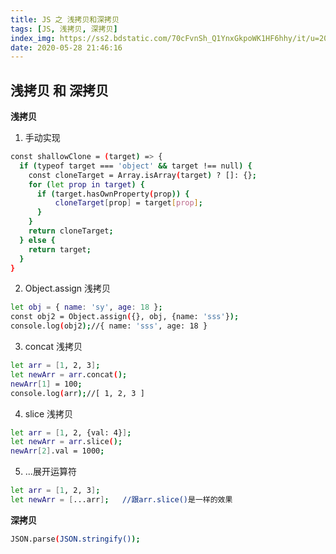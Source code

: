 ```yaml
---
title: JS 之 浅拷贝和深拷贝
tags: [JS, 浅拷贝, 深拷贝]
index_img: https://ss2.bdstatic.com/70cFvnSh_Q1YnxGkpoWK1HF6hhy/it/u=2050318681,1081448419&fm=26&gp=0.jpg
date: 2020-05-28 21:46:16
---
```


## 浅拷贝 和 深拷贝

**浅拷贝**

1. 手动实现

```bash
const shallowClone = (target) => {
  if (typeof target === 'object' && target !== null) {
    const cloneTarget = Array.isArray(target) ? []: {};
    for (let prop in target) {
      if (target.hasOwnProperty(prop)) {
          cloneTarget[prop] = target[prop];
      }
    }
    return cloneTarget;
  } else {
    return target;
  }
}
```

2. Object.assign 浅拷贝

```bash
let obj = { name: 'sy', age: 18 };
const obj2 = Object.assign({}, obj, {name: 'sss'});
console.log(obj2);//{ name: 'sss', age: 18 }
```

3. concat 浅拷贝

```bash
let arr = [1, 2, 3];
let newArr = arr.concat();
newArr[1] = 100;
console.log(arr);//[ 1, 2, 3 ]
```

4. slice 浅拷贝

```bash
let arr = [1, 2, {val: 4}];
let newArr = arr.slice();
newArr[2].val = 1000;
```

5. ...展开运算符

```bash
let arr = [1, 2, 3];
let newArr = [...arr];   //跟arr.slice()是一样的效果
```

**深拷贝**

```bash
JSON.parse(JSON.stringify());
```